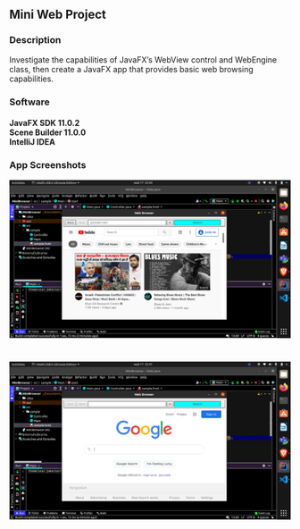 
<h2> Mini Web Project </h2> 

<h3> Description </h3>
 Investigate the capabilities of JavaFX’s WebView control and WebEngine class, then create a JavaFX app that provides basic web browsing capabilities.

<h3> Software </h3>
<h4>JavaFX SDK 11.0.2 <br>
Scene Builder 11.0.0  <br>
IntelliJ IDEA  <br>


<h3> App Screenshots </h3>

![](img/mini.png)
#
![](img/mini1.png)
